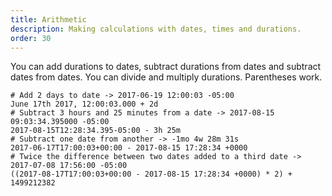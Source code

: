```yaml
---
title: Arithmetic
description: Making calculations with dates, times and durations.
order: 30
---
```

You can add durations to dates, subtract durations from dates and subtract dates from dates.
You can divide and multiply durations. Parentheses work.

    # Add 2 days to date -> 2017-06-19 12:00:03 -05:00
    June 17th 2017, 12:00:03.000 + 2d
    # Subtract 3 hours and 25 minutes from a date -> 2017-08-15 09:03:34.395000 -05:00
    2017-08-15T12:28:34.395-05:00 - 3h 25m
    # Subtract one date from another -> -1mo 4w 28m 31s
    2017-06-17T17:00:03+00:00 - 2017-08-15 17:28:34 +0000
    # Twice the difference between two dates added to a third date -> 2017-07-08 17:56:00 -05:00
    ((2017-08-17T17:00:03+00:00 - 2017-08-15 17:28:34 +0000) * 2) + 1499212382

